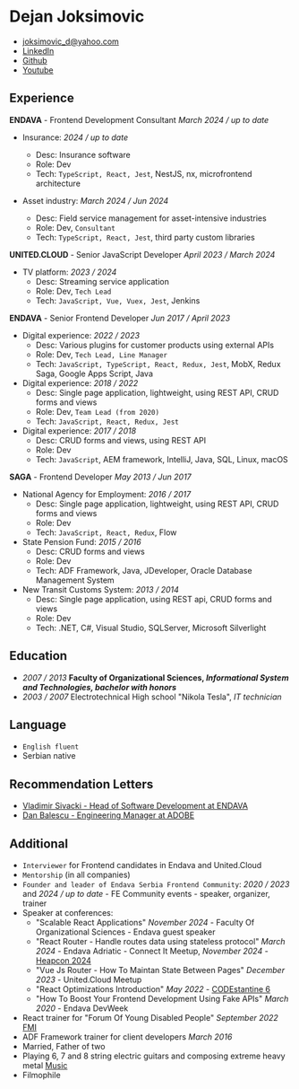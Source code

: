 # Dejan Joksimovic
* joksimovic_d@yahoo.com
* [LinkedIn](https://www.linkedin.com/in/dejan-joksimovi%C4%87-60a95782/)
* [Github](github.com/DejanJoksimovic)
* [Youtube](https://www.youtube.com/@low-riffs-and-frontend)

## Experience

<b>ENDAVA</b> - Frontend Development Consultant *March 2024 / up to date*
* Insurance: *2024 / up to date*
    - Desc: Insurance software
    - Role: Dev
    - Tech: `TypeScript, React, Jest`, NestJS, nx, microfrontend architecture

* Asset industry: *March 2024 / Jun 2024*
    - Desc: Field service management for asset-intensive industries
    - Role: Dev, `Consultant`
    - Tech: `TypeScript, React, Jest`, third party custom libraries

<b>UNITED.CLOUD</b> - Senior JavaScript Developer *April 2023 / March 2024*
* TV platform: *2023 / 2024*
    - Desc: Streaming service application
    - Role: Dev, `Tech Lead`
    - Tech: `JavaScript, Vue, Vuex, Jest`, Jenkins

<b>ENDAVA</b> - Senior Frontend Developer *Jun 2017 / April 2023*
* Digital experience: *2022 / 2023*
    - Desc: Various plugins for customer products using external APIs
    - Role:  Dev, `Tech Lead, Line Manager`
    - Tech: `JavaScript, TypeScript, React, Redux, Jest`, MobX, Redux Saga, Google Apps Script, Java
* Digital experience: *2018 / 2022*
    - Desc: Single page application, lightweight, using REST API, CRUD forms and views
    - Role: Dev, `Team Lead (from 2020)`
    - Tech: `JavaScript, React, Redux, Jest`
* Digital experience: *2017 / 2018*
    - Desc: CRUD forms and views, using REST API
    - Role: Dev
    - Tech: `JavaScript`, AEM framework, IntelliJ, Java, SQL, Linux, macOS

<b>SAGA</b> - Frontend Developer *May 2013 / Jun 2017*
* National Agency for Employment: *2016 / 2017*
    - Desc: Single page application, lightweight, using REST API, CRUD forms and views
    - Role: Dev
    - Tech: `JavaScript, React, Redux`, Flow
* State Pension Fund: *2015 / 2016*
    - Desc: CRUD forms and views
    - Role: Dev
    - Tech: ADF Framework, Java, JDeveloper, Oracle Database Management System
* New Transit Customs System: *2013 / 2014*
    - Desc: Single page application, using REST api, CRUD forms and views
    - Role: Dev
    - Tech: .NET, C#, Visual Studio, SQLServer, Microsoft Silverlight

## Education
- *2007 / 2013*
__Faculty of Organizational Sciences, *Informational System and Technologies, bachelor with honors*__
- *2003 / 2007*
Electrotechnical High school "Nikola Tesla", *IT technician*

## Language
* `English fluent`
* Serbian native

## Recommendation Letters
* <a href="https://github.com/DejanJoksimovic/CV/raw/master/Recommendation%20from%20Vladimir%20Sivacki%20-%20ENDAVA.pdf" target="_blank">Vladimir Sivacki - Head of Software Development at ENDAVA</a>
* <a href="https://github.com/DejanJoksimovic/CV/raw/master/Recommandation%20from%20Dan%20Balescu%20-%20ADOBE.pdf" target="_blank">Dan Balescu - Engineering Manager at ADOBE</a>

## Additional
* `Interviewer` for Frontend candidates in Endava and United.Cloud
* `Mentorship` (in all companies)
* `Founder and leader of Endava Serbia Frontend Community`: *2020 / 2023* and *2024 / up to date* - FE Community events - speaker, organizer, trainer
* Speaker at conferences:
    * "Scalable React Applications" *November 2024* - Faculty Of Organizational Sciences - Endava guest speaker
    * "React Router - Handle routes data using stateless protocol" *March 2024* - Endava Adriatic - Connect It Meetup, *November 2024* - [Heapcon 2024](https://heapcon.io/2024/speakers/dejan-joksimovic)
    * "Vue Js Router - How To Maintan State Between Pages" *December 2023* - United.Cloud Meetup
    * "React Optimizations Introduction" *May 2022* - [CODEstantine 6](https://codestantine.com/dejan-joksimovic/)
    * "How To Boost Your Frontend Development Using Fake APIs" *March 2020* - Endava DevWeek
* React trainer for "Forum Of Young Disabled People" *September 2022* [FMI](https://fmi.rs/)
* ADF Framework trainer for client developers *March 2016*
* Married, Father of two
* Playing 6, 7 and 8 string electric guitars and composing extreme heavy metal <a href="https://dejanjoksimovic.github.io/MusicCV/" target="_blank">Music</a>
* Filmophile
